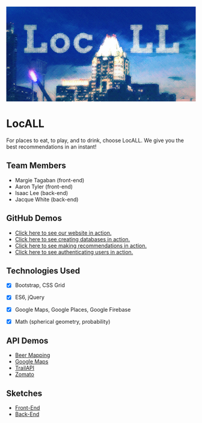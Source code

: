 ![LocALL](assets/images/locall_splash.png?raw=true)
# LocALL
For places to eat, to play, and to drink, choose LocALL. We give you the best recommendations in an instant!

## Team Members
- Margie Tagaban (front-end)
- Aaron Tyler (front-end)
- Isaac Lee (back-end)
- Jacque White (back-end)

## GitHub Demos
- [Click here to see our website in action.](https://jacquewhite.github.io/LocAll/)
- [Click here to see creating databases in action.](https://ijlee2.github.io/LocAll/admin/create_databases_nofirebase.html)
- [Click here to see making recommendations in action.](https://ijlee2.github.io/LocAll/admin/display_recommendations.html)
- [Click here to see authenticating users in action.](https://ijlee2.github.io/LocAll/admin/authenticate_users.html)

## Technologies Used
- [x] Bootstrap, CSS Grid

- [x] ES6, jQuery

- [x] Google Maps, Google Places, Google Firebase

- [x] Math (spherical geometry, probability)

## API Demos
- [Beer Mapping](https://ijlee2.github.io/LocAll/api_demos/beer_mapping.html)
- [Google Maps](https://ijlee2.github.io/LocAll/api_demos/google_maps.html)
- [TrailAPI](https://ijlee2.github.io/LocAll/api_demos/trail_api.html)
- [Zomato](https://ijlee2.github.io/LocAll/api_demos/zomato.html)

## Sketches
- [Front-End](https://raw.githubusercontent.com/ijlee2/LocAll/master/sketches/front_end.jpg)
- [Back-End](https://raw.githubusercontent.com/ijlee2/LocAll/master/sketches/back_end.jpg)
